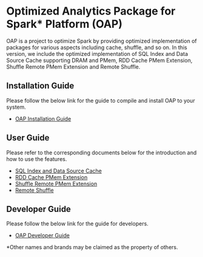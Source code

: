 # Optimized Analytics Package for Spark\* Platform (OAP)

OAP is a project to optimize Spark by providing optimized implementation of packages for various aspects including cache, shuffle, and so on. In this version, we include the optimized implementation of SQL Index and Data Source Cache supporting DRAM and PMem, RDD Cache PMem Extension, Shuffle Remote PMem Extension and Remote Shuffle.

## Installation Guide
Please follow the below link for the guide to compile and install OAP to your system.
* [OAP Installation Guide](./docs/Installation-Guide.md)

## User Guide
Please refer to the corresponding documents below for the introduction and how to use the features.

* [SQL Index and Data Source Cache](./oap-cache/oap/README.md)
* [RDD Cache PMem Extension](./oap-spark/README.md)
* [Shuffle Remote PMem Extension](./oap-shuffle/RPMem-shuffle/README.md)
* [Remote Shuffle](./oap-shuffle/remote-shuffle/README.md)

## Developer Guide
Please follow the below link for the guide for developers.
* [OAP Developer Guide](./docs/Developer-Guide.md)

\*Other names and brands may be claimed as the property of others.
